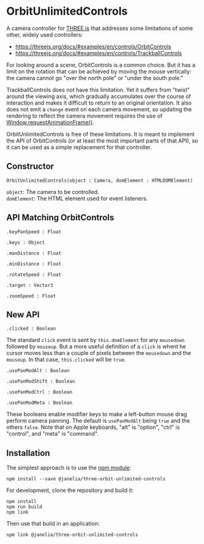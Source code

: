 # OrbitUnlimitedControls

A camera controller for [THREE.js](https://threejs.org) that addresses some limitations of some other, widely used controllers:
* https://threejs.org/docs/#examples/en/controls/OrbitControls
* https://threejs.org/docs/#examples/en/controls/TrackballControls

For looking around a scene, OrbitControls is a common choice.  But it has a limit on the
rotation that can be achieved by moving the mouse vertically: the camera cannot go "over the
north pole" or "under the south pole."

TrackballControls does not have this limitation.  Yet it suffers from "twist" around the viewing
axis, which gradually accumulates over the course of interaction and makes it difficult to
return to an original orientation.  It also does not emit a `change` event on each camera
movement, so updating the rendering to reflect the camera movement requires the use of
[Window.requestAnimationFrame()](https://developer.mozilla.org/en-US/docs/Web/API/window/requestAnimationFrame).

OrbitUnlimitedControls is free of these limitations.  It is meant to implement the API of
OrbitControls (or at least the most important parts of that API), so it can be used as a simple
replacement for that controller.

## Constructor

`OrbitUnlimitedControls(object : Camera, domElement : HTMLDOMElement)`

`object`: The camera to be controlled.  
`domElement`: The HTML element used for event listeners.


## API Matching OrbitControls

`.keyPanSpeed : Float`

`.keys : Object`

`.maxDistance : Float`

`.minDistance : Float`

`.rotateSpeed : Float`

`.target : Vector3`

`.zoomSpeed : Float`


## New API

`.clicked : Boolean`

The standard `click` event is sent by `this.domElement` for any `mousedown` followed by `mouseup`.  But a more useful definition of a `click` is whent he cursor moves less than a couple of pixels between the `mousedown` and the `mouseup`.  In that case, `this.clicked` will be `true`.

`.usePanModAlt : Boolean`

`.usePanModShift : Boolean`

`.usePanModCtrl : Boolean`

`.usePanModMeta : Boolean`

These booleans enable modifier keys to make a left-button mouse drag perform camera panning.  The default is `usePanModAlt` being `true` and the others `false`.  Note that on Apple keyboards, "alt" is "option", "ctrl" is "control", and "meta" is "command".


## Installation

The simplest approach is to use the [npm module](https://www.npmjs.com/package/@janelia/three-orbit-unlimited-controls):
```
npm install --save @janelia/three-orbit-unlimited-controls
```

For development, clone the repository and build it:
```
npm install
npm run build
npm link
```
Then use that build in an application:
```
npm link @janelia/three-orbit-unlimited-controls
```
